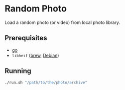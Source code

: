 # Random Photo

Load a random photo (or video) from local photo library.

## Prerequisites

- [go](https://go.dev/doc/install)
- `libheif` ([brew](https://formulae.brew.sh/formula/libheif), [Debian](https://packages.debian.org/sid/libheif1))

## Running

```bash
./run.sh "/path/to/the/photo/archive"
```